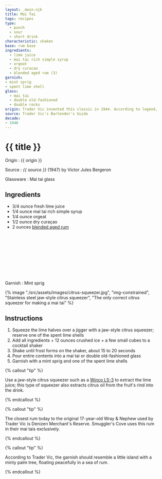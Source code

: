 ```yaml
---
layout: _main.njk
title: Mai Tai
tags: recipes
type: 
  - punch
  - sour
  - short drink
characteristic: shaken
base: rum base
ingredients:
  - lime juice
  - mai tai rich simple syrup
  - orgeat
  - dry curacao
  - blended aged rum (3)
garnish:
- mint sprig
- spent lime shell
glass:
  - mai tai
  - double old-fashioned
  - double rocks
origin: Trader Vic invented this classic in 1944. According to legend, he was entertaining two friends from Tahiti, Ham and Carrie Guild, when he concocted the recipe. When Carrie sipped the elixir, she exclaimed <q>Maita'i Roe A'e</q> (<q>Out of this World&thinsp;—&thinsp;The Best</q>), giving the drink its moniker. 
source: Trader Vic's Bartender's Guide
decade:
- 1940
---
```


<!-- markdownlint-disable MD025 -->
# {{ title }}
<!-- markdownlint-disable MD025 -->

Origin
  : {{ origin }}

Source
  : <cite>{{ source }}</cite> (1947) by  Victor Jules Bergeron

Glassware
  : Mai tai glass

## Ingredients

* 3/4 ounce fresh lime juice
* 1/4 ounce mai tai rich simple syrup
* 1/4 ounce orgeat
* 1/2 ounce dry curaçao
* 2 ounces [blended aged rum](/rums/05-rum-blended-aged/)<icon-l space="1em" class="bigger" label="(3)"><span class="with-icon"><svg class="icon"><use href="/assets/images/icons/circle-3.svg#circle-3"></use></svg></span></icon-l>

Garnish
  : Mint sprig

<dialog-image>

  {% image "./src/assets/images/citrus-squeezer.jpg", "img-constrained", "Stainless steel jaw-style citrus squeezer", "The only correct citrus squeezer for making a mai tai" %}

</dialog-image>
<!-- Needed to keep markdown from messing up -->

## Instructions

1. Squeeze the lime halves over a jigger with a jaw-style citrus squeezer; reserve one of the spent lime shells
2. Add all ingredients + 12 ounces crushed ice + a few small cubes to a cocktail shaker
3. Shake until frost forms on the shaker, about 15 to 20 seconds
4. Pour entire contents into a mai tai or double old-fashioned glass
5. Garnish with a mint sprig and one of the spent lime shells

<!-- markdownlint-disable MD012 -->
{% callout "tip" %}
<!-- markdownlint-enable MD012 -->

  Use a jaw-style citrus squeezer such as a <a href="https://www.amazon.com/Winco-LS-3-Lemon-Lime-Squeezer/dp/B000HVQCKY" target="_blank" rel="external noopener">Winco LS-3</a> to extract the lime juice; this type of squeezer also extracts citrus oil from the fruit's rind into the drink.

{% endcallout %}

<!-- markdownlint-disable MD012 -->
{% callout "tip" %}
<!-- markdownlint-enable MD012 -->

  The closest rum today to the original 17-year-old Wray & Nephew used by Trader Vic is Denizen Merchant's Reserve. Smuggler's Cove uses this rum in their mai tais exclusively.

{% endcallout %}

<!-- markdownlint-disable MD012 -->
{% callout "tip" %}
<!-- markdownlint-enable MD012 -->

  According to Trader Vic, the garnish should resemble a little island with a minty palm tree, floating peacefully in a sea of rum.

{% endcallout %}
